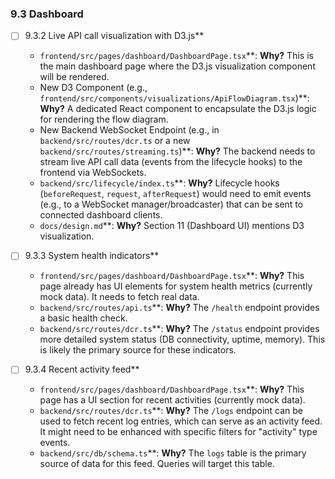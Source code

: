 ### 9.3 Dashboard

- [ ] 9.3.2 Live API call visualization with D3.js**
    - `frontend/src/pages/dashboard/DashboardPage.tsx`**: **Why?** This is the main dashboard page where the D3.js visualization component will be rendered.
    - New D3 Component (e.g., `frontend/src/components/visualizations/ApiFlowDiagram.tsx`)**: **Why?** A dedicated React component to encapsulate the D3.js logic for rendering the flow diagram.
    - New Backend WebSocket Endpoint (e.g., in `backend/src/routes/dcr.ts` or a new `backend/src/routes/streaming.ts`)**: **Why?** The backend needs to stream live API call data (events from the lifecycle hooks) to the frontend via WebSockets.
    - `backend/src/lifecycle/index.ts`**: **Why?** Lifecycle hooks (`beforeRequest`, `request`, `afterRequest`) would need to emit events (e.g., to a WebSocket manager/broadcaster) that can be sent to connected dashboard clients.
    - `docs/design.md`**: **Why?** Section 11 (Dashboard UI) mentions D3 visualization.

- [ ] 9.3.3 System health indicators**
    - `frontend/src/pages/dashboard/DashboardPage.tsx`**: **Why?** This page already has UI elements for system health metrics (currently mock data). It needs to fetch real data.
    - `backend/src/routes/api.ts`**: **Why?** The `/health` endpoint provides a basic health check.
    - `backend/src/routes/dcr.ts`**: **Why?** The `/status` endpoint provides more detailed system status (DB connectivity, uptime, memory). This is likely the primary source for these indicators.

- [ ] 9.3.4 Recent activity feed**
    - `frontend/src/pages/dashboard/DashboardPage.tsx`**: **Why?** This page has a UI section for recent activities (currently mock data).
    - `backend/src/routes/dcr.ts`**: **Why?** The `/logs` endpoint can be used to fetch recent log entries, which can serve as an activity feed. It might need to be enhanced with specific filters for "activity" type events.
    - `backend/src/db/schema.ts`**: **Why?** The `logs` table is the primary source of data for this feed. Queries will target this table.

